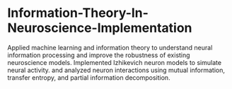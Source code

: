 # Information-Theory-In-Neuroscience-Implementation

Applied machine learning and information theory to understand neural information processing and improve the robustness of existing neuroscience models.
Implemented Izhikevich neuron models to simulate neural activity. and analyzed neuron interactions using mutual information, transfer entropy, and partial information decomposition.

